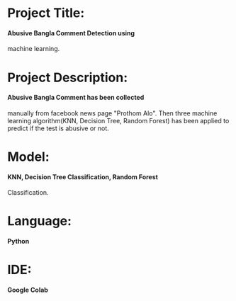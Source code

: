 # Project Title: 
#### Abusive Bangla Comment Detection using
machine learning.

# Project Description: 
#### Abusive Bangla Comment has been collected
manually from facebook news page "Prothom Alo". Then three 
machine learning algorithm(KNN, Decision Tree, Random Forest)
has been applied to predict if the test is abusive or not.

# Model:
#### KNN, Decision Tree Classification, Random Forest 
Classification.

# Language: 
#### Python

# IDE: 
#### Google Colab
